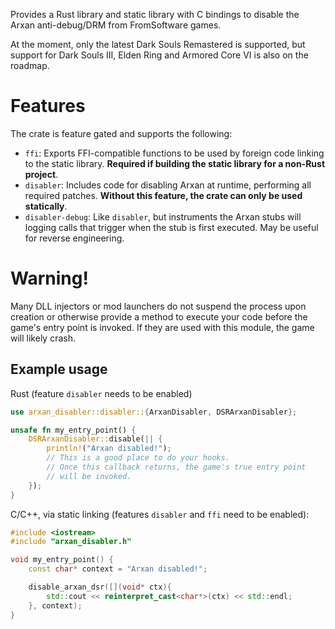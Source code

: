 Provides a Rust library and static library with C bindings to disable the Arxan anti-debug/DRM
from FromSoftware games.

At the moment, only the latest Dark Souls Remastered is supported, but support for Dark Souls III,
Elden Ring and Armored Core VI is also on the roadmap.

# Features
The crate is feature gated and supports the following:
- `ffi`: Exports FFI-compatible functions to be used by foreign code linking to the static library.
    **Required if building the static library for a non-Rust project**.
- `disabler`: Includes code for disabling Arxan at runtime, performing all required patches.
    **Without this feature, the crate can only be used statically**.
- `disabler-debug`: Like `disabler`, but instruments the Arxan stubs will logging calls that
    trigger when the stub is first executed. May be useful for reverse engineering.

# Warning!
<div class="warning">
Many DLL injectors or mod launchers do not suspend the process upon creation or otherwise
provide a method to execute your code before the game's entry point is invoked. If they
are used with this module, the game will likely crash.
</div>

## Example usage 

Rust (feature `disabler` needs to be enabled)
```rust
use arxan_disabler::disabler::{ArxanDisabler, DSRArxanDisabler};

unsafe fn my_entry_point() {
    DSRArxanDisabler::disable(|| {
        println!("Arxan disabled!");
        // This is a good place to do your hooks.
        // Once this callback returns, the game's true entry point
        // will be invoked.
    });
}
```

C/C++, via static linking (features `disabler` and `ffi` need to be enabled):
```cpp
#include <iostream>
#include "arxan_disabler.h"

void my_entry_point() {
    const char* context = "Arxan disabled!";

    disable_arxan_dsr([](void* ctx){
        std::cout << reinterpret_cast<char*>(ctx) << std::endl;
    }, context);
}
```